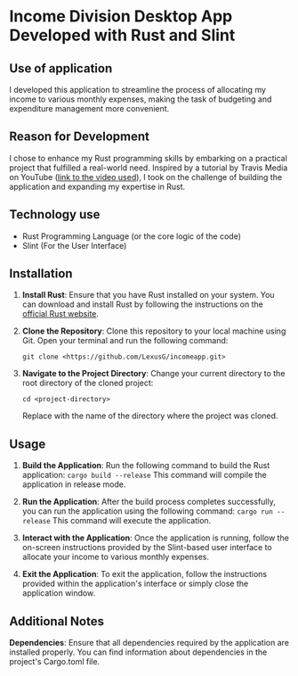 # Income Division Desktop App Developed with Rust and Slint


## Use of application 

I developed this application to streamline the process of allocating my income to various monthly expenses, making the task of budgeting and expenditure management more convenient.

## Reason for Development 
I chose to enhance my Rust programming skills by embarking on a practical project that fulfilled a real-world need. Inspired by a tutorial by Travis Media on YouTube ([link to the video used](https://www.youtube.com/watch?v=7aFgeUG9TK4&t=1233s)), I took on the challenge of building the application and expanding my expertise in Rust.

## Technology use
* Rust Programming Language (or the core logic of the code)
* Slint (For the User Interface)

## Installation

1. **Install Rust**: Ensure that you have Rust installed on your system. You can download and install Rust by following the instructions on the [official Rust website](https://www.rust-lang.org/tools/install).

2. **Clone the Repository**: Clone this repository to your local machine using Git. Open your terminal and run the following command:

   `git clone <https://github.com/LexusG/incomeapp.git>`

3. **Navigate to the Project Directory**: Change your current directory to the root directory of the cloned project:

   `cd <project-directory>`

    Replace <project-directory> with the name of the directory where the project was cloned.
## Usage
1. **Build the Application**: Run the following command to build the Rust application:
`cargo build --release`
This command will compile the application in release mode.

2. **Run the Application**: After the build process completes successfully, you can run the application using the following command:
`cargo run --release`
This command will execute the application.

3. **Interact with the Application**: Once the application is running, follow the on-screen instructions provided by the Slint-based user interface to allocate your income to various monthly expenses.

4. **Exit the Application**: To exit the application, follow the instructions provided within the application's interface or simply close the application window.

## Additional Notes
**Dependencies**: Ensure that all dependencies required by the application are installed properly. You can find information about dependencies in the project's Cargo.toml file.
